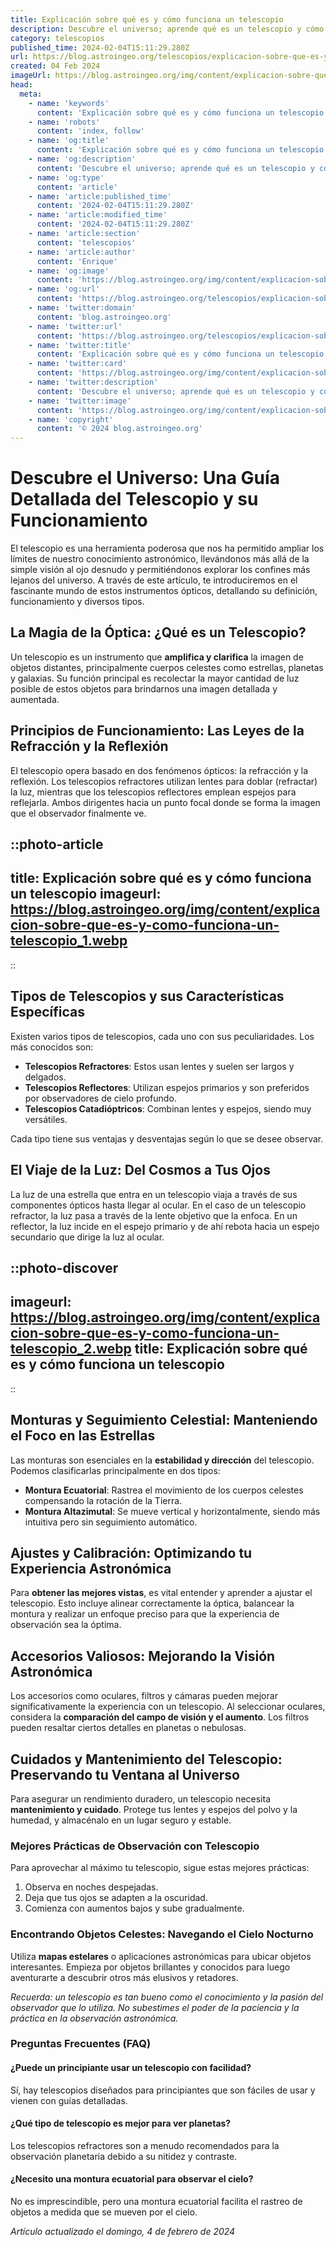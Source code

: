 ```yaml
---
title: Explicación sobre qué es y cómo funciona un telescopio
description: Descubre el universo; aprende qué es un telescopio y cómo utilizarlo para observar las maravillas del cielo estrellado.
category: telescopios
published_time: 2024-02-04T15:11:29.280Z
url: https://blog.astroingeo.org/telescopios/explicacion-sobre-que-es-y-como-funciona-un-telescopio
created: 04 Feb 2024
imageUrl: https://blog.astroingeo.org/img/content/explicacion-sobre-que-es-y-como-funciona-un-telescopio_1.webp
head:
  meta:
    - name: 'keywords'
      content: 'Explicación sobre qué es y cómo funciona un telescopio'
    - name: 'robots'
      content: 'index, follow'
    - name: 'og:title'
      content: 'Explicación sobre qué es y cómo funciona un telescopio'
    - name: 'og:description'
      content: 'Descubre el universo; aprende qué es un telescopio y cómo utilizarlo para observar las maravillas del cielo estrellado.'
    - name: 'og:type'
      content: 'article'
    - name: 'article:published_time'
      content: '2024-02-04T15:11:29.280Z'
    - name: 'article:modified_time'
      content: '2024-02-04T15:11:29.280Z'
    - name: 'article:section'
      content: 'telescopios'
    - name: 'article:author'
      content: 'Enrique'
    - name: 'og:image'
      content: 'https://blog.astroingeo.org/img/content/explicacion-sobre-que-es-y-como-funciona-un-telescopio_1.webp'
    - name: 'og:url'
      content: 'https://blog.astroingeo.org/telescopios/explicacion-sobre-que-es-y-como-funciona-un-telescopio'
    - name: 'twitter:domain'
      content: 'blog.astroingeo.org'
    - name: 'twitter:url'
      content: 'https://blog.astroingeo.org/telescopios/explicacion-sobre-que-es-y-como-funciona-un-telescopio'
    - name: 'twitter:title'
      content: 'Explicación sobre qué es y cómo funciona un telescopio'
    - name: 'twitter:card'
      content: 'https://blog.astroingeo.org/img/content/explicacion-sobre-que-es-y-como-funciona-un-telescopio_1.webp'
    - name: 'twitter:description'
      content: 'Descubre el universo; aprende qué es un telescopio y cómo utilizarlo para observar las maravillas del cielo estrellado.'
    - name: 'twitter:image'
      content: 'https://blog.astroingeo.org/img/content/explicacion-sobre-que-es-y-como-funciona-un-telescopio_1.webp'
    - name: 'copyright'
      content: '© 2024 blog.astroingeo.org'
---
```

# Descubre el Universo: Una Guía Detallada del Telescopio y su Funcionamiento

El telescopio es una herramienta poderosa que nos ha permitido ampliar los límites de nuestro conocimiento astronómico, llevándonos más allá de la simple visión al ojo desnudo y permitiéndonos explorar los confines más lejanos del universo. A través de este artículo, te introduciremos en el fascinante mundo de estos instrumentos ópticos, detallando su definición, funcionamiento y diversos tipos.

## La Magia de la Óptica: ¿Qué es un Telescopio?
Un telescopio es un instrumento que **amplifica y clarifica** la imagen de objetos distantes, principalmente cuerpos celestes como estrellas, planetas y galaxias. Su función principal es recolectar la mayor cantidad de luz posible de estos objetos para brindarnos una imagen detallada y aumentada.

## Principios de Funcionamiento: Las Leyes de la Refracción y la Reflexión
El telescopio opera basado en dos fenómenos ópticos: la refracción y la reflexión. Los telescopios refractores utilizan lentes para doblar (refractar) la luz, mientras que los telescopios reflectores emplean espejos para reflejarla. Ambos dirigentes hacia un punto focal donde se forma la imagen que el observador finalmente ve.


::photo-article
---
title: Explicación sobre qué es y cómo funciona un telescopio
imageurl: https://blog.astroingeo.org/img/content/explicacion-sobre-que-es-y-como-funciona-un-telescopio_1.webp
---
::


## Tipos de Telescopios y sus Características Específicas
Existen varios tipos de telescopios, cada uno con sus peculiaridades. Los más conocidos son:

- **Telescopios Refractores**: Estos usan lentes y suelen ser largos y delgados.
- **Telescopios Reflectores**: Utilizan espejos primarios y son preferidos por observadores de cielo profundo.
- **Telescopios Catadióptricos**: Combinan lentes y espejos, siendo muy versátiles.

Cada tipo tiene sus ventajas y desventajas según lo que se desee observar.

## El Viaje de la Luz: Del Cosmos a Tus Ojos
La luz de una estrella que entra en un telescopio viaja a través de sus componentes ópticos hasta llegar al ocular. En el caso de un telescopio refractor, la luz pasa a través de la lente objetivo que la enfoca. En un reflector, la luz incide en el espejo primario y de ahí rebota hacia un espejo secundario que dirige la luz al ocular.


::photo-discover
---
imageurl: https://blog.astroingeo.org/img/content/explicacion-sobre-que-es-y-como-funciona-un-telescopio_2.webp
title: Explicación sobre qué es y cómo funciona un telescopio
---
::


## Monturas y Seguimiento Celestial: Manteniendo el Foco en las Estrellas
Las monturas son esenciales en la **estabilidad y dirección** del telescopio. Podemos clasificarlas principalmente en dos tipos:

- **Montura Ecuatorial**: Rastrea el movimiento de los cuerpos celestes compensando la rotación de la Tierra.
- **Montura Altazimutal**: Se mueve vertical y horizontalmente, siendo más intuitiva pero sin seguimiento automático.

## Ajustes y Calibración: Optimizando tu Experiencia Astronómica
Para **obtener las mejores vistas**, es vital entender y aprender a ajustar el telescopio. Esto incluye alinear correctamente la óptica, balancear la montura y realizar un enfoque preciso para que la experiencia de observación sea la óptima.

## Accesorios Valiosos: Mejorando la Visión Astronómica
Los accesorios como oculares, filtros y cámaras pueden mejorar significativamente la experiencia con un telescopio. Al seleccionar oculares, considera la **comparación del campo de visión y el aumento**. Los filtros pueden resaltar ciertos detalles en planetas o nebulosas.

## Cuidados y Mantenimiento del Telescopio: Preservando tu Ventana al Universo
Para asegurar un rendimiento duradero, un telescopio necesita **mantenimiento y cuidado**. Protege tus lentes y espejos del polvo y la humedad, y almacénalo en un lugar seguro y estable.

### Mejores Prácticas de Observación con Telescopio
Para aprovechar al máximo tu telescopio, sigue estas mejores prácticas:

1. Observa en noches despejadas.
2. Deja que tus ojos se adapten a la oscuridad.
3. Comienza con aumentos bajos y sube gradualmente.

### Encontrando Objetos Celestes: Navegando el Cielo Nocturno
Utiliza **mapas estelares** o aplicaciones astronómicas para ubicar objetos interesantes. Empieza por objetos brillantes y conocidos para luego aventurarte a descubrir otros más elusivos y retadores.

_Recuerda: un telescopio es tan bueno como el conocimiento y la pasión del observador que lo utiliza. No subestimes el poder de la paciencia y la práctica en la observación astronómica._

### Preguntas Frecuentes (FAQ)

#### ¿Puede un principiante usar un telescopio con facilidad?
Sí, hay telescopios diseñados para principiantes que son fáciles de usar y vienen con guías detalladas.

#### ¿Qué tipo de telescopio es mejor para ver planetas?
Los telescopios refractores son a menudo recomendados para la observación planetaria debido a su nitidez y contraste.

#### ¿Necesito una montura ecuatorial para observar el cielo?
No es imprescindible, pero una montura ecuatorial facilita el rastreo de objetos a medida que se mueven por el cielo.

_Artículo actualizado el domingo, 4 de febrero de 2024_